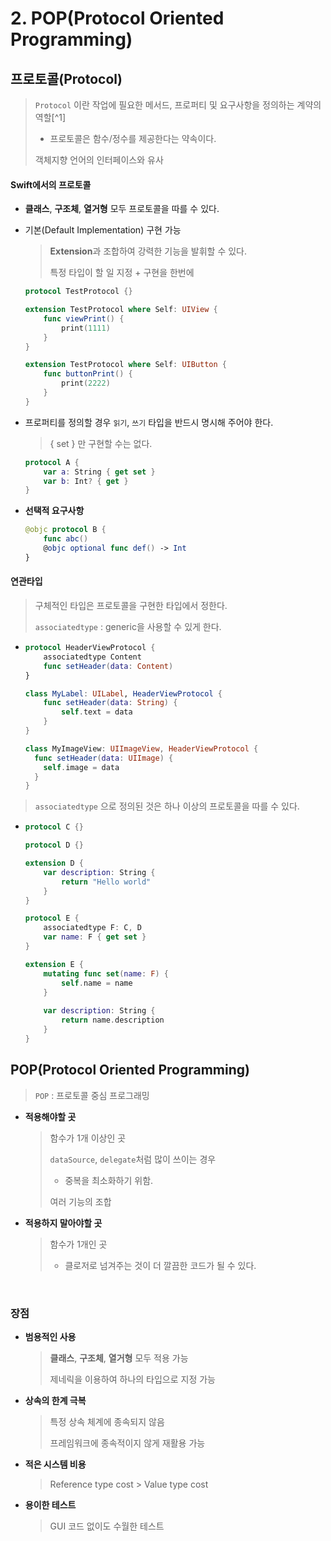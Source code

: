 # 2. POP(Protocol Oriented Programming)



## 프로토콜(Protocol)

> `Protocol` 이란 작업에 필요한 메서드, 프로퍼티 및 요구사항을 정의하는 계약의 역할[^1]
>
> - 프로토콜은 함수/정수를 제공한다는 약속이다.
>
> 객체지향 언어의 인터페이스와 유사



#### Swift에서의 프로토콜

- **클래스**, **구조체**, **열거형** 모두 프로토콜을 따를 수 있다.

- 기본(Default Implementation) 구현 가능

  > **Extension**과 조합하여 강력한 기능을 발휘할 수 있다.
  >
  > 특정 타입이 할 일 지정 + 구현을 한번에

  ```swift
  protocol TestProtocol {}

  extension TestProtocol where Self: UIView {
      func viewPrint() {
          print(1111)
      }
  }

  extension TestProtocol where Self: UIButton {
      func buttonPrint() {
          print(2222)
      }
  }
  ```

- 프로퍼티를 정의할 경우 `읽기`, `쓰기` 타입을 반드시 명시해 주어야 한다.

  > { set } 만 구현할 수는 없다.

  ```Swift
  protocol A {
      var a: String { get set }
      var b: Int? { get }
  }
  ```

- **선택적 요구사항**

  ```swift
  @objc protocol B {
      func abc()
      @objc optional func def() -> Int
  }
  ```




#### 연관타입

> 구체적인 타입은 프로토콜을 구현한 타입에서 정한다.
>
> `associatedtype` : generic을 사용할 수 있게 한다.

- ```swift
  protocol HeaderViewProtocol {
      associatedtype Content
      func setHeader(data: Content)
  }

  class MyLabel: UILabel, HeaderViewProtocol {
      func setHeader(data: String) {
          self.text = data
      }
  }

  class MyImageView: UIImageView, HeaderViewProtocol {
    func setHeader(data: UIImage) {
      self.image = data
    }
  }
  ```

> `associatedtype` 으로 정의된 것은 하나 이상의 프로토콜을 따를 수 있다.

- ```swift
  protocol C {}

  protocol D {}

  extension D {
      var description: String {
          return "Hello world"
      }
  }

  protocol E {
      associatedtype F: C, D
      var name: F { get set }
  }

  extension E {
      mutating func set(name: F) {
          self.name = name
      }
      
      var description: String {
          return name.description
      }
  }
  ```





## POP(Protocol Oriented Programming)

> `POP` : 프로토콜 중심 프로그래밍



- **적용해야할 곳**

  > 함수가 1개 이상인 곳
  >
  > `dataSource`, `delegate`처럼 많이 쓰이는 경우
  >
  > - 중복을 최소화하기 위함.
  >
  > 여러 기능의 조합

- **적용하지 말아야할 곳**

  > 함수가 1개인 곳
  >
  > - 클로저로 넘겨주는 것이 더 깔끔한 코드가 될 수 있다.

  ​


### 장점

- **범용적인 사용**

  > **클래스**, **구조체**, **열거형** 모두 적용 가능
  >
  > 제네릭을 이용하여 하나의 타입으로 지정 가능

- **상속의 한계 극복**

  > 특정 상속 체계에 종속되지 않음
  >
  > 프레임워크에 종속적이지 않게 재활용 가능

- **적은 시스템 비용**

  > Reference type cost > Value type cost

- **용이한 테스트**

  > GUI 코드 없이도 수월한 테스트
